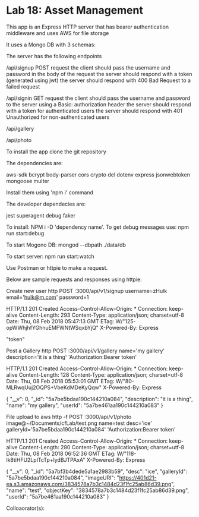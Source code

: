 # Lab 18: Asset Management

This app is an Express HTTP server that has bearer authentication middleware and uses AWS for file storage

It uses a Mongo DB with 3 schemas:

The server has the following endpoints

/api/signup
POST request
the client should pass the username and password in the body of the request
the server should respond with a token (generated using jwt)
the server should respond with 400 Bad Request to a failed request

/api/signin
GET request
the client should pass the username and password to the server using a Basic: authorization header
the server should respond with a token for authenticated users
the server should respond with 401 Unauthorized for non-authenticated users

/api/gallery

/api/photo

To install the app clone the git repository

The dependencies are:

aws-sdk
bcrypt
body-parser
cors
crypto
del
dotenv
express
jsonwebtoken
mongoose
multer

Install them using 'npm i' command

The developer dependecies are:

jest
superagent
debug
faker

To install: NPM i -D 'dependency name'.
To get debug messages use: npm run start:debug

To start Mogono DB: mongod --dbpath ./data/db

To start server: npm run start:watch

Use Postman or httpie to make a request.

Below are sample requests and responses using httpie:

Create new user
http POST :3000/api/v1/signup username=zHulk email='hulk@m.com' password=1

HTTP/1.1 201 Created
Access-Control-Allow-Origin: *
Connection: keep-alive
Content-Length: 293
Content-Type: application/json; charset=utf-8
Date: Thu, 08 Feb 2018 05:47:13 GMT
ETag: W/"125-opWWhjhfYGhnuEMFWNtWSqxbYjQ"
X-Powered-By: Express

"token"

Post a Gallery
http POST :3000/api/v1/gallery name='my gallery' description='it is a thing' 'Authorization:Bearer token'

HTTP/1.1 201 Created
Access-Control-Allow-Origin: *
Connection: keep-alive
Content-Length: 128
Content-Type: application/json; charset=utf-8
Date: Thu, 08 Feb 2018 05:53:01 GMT
ETag: W/"80-MLRwqUuj2OQPS+VbeKdMDeKyQqw"
X-Powered-By: Express

{
    "__v": 0,
    "_id": "5a7be5bdaa190c144210a084",
    "description": "it is a thing",
    "name": "my gallery",
    "userId": "5a7be461aa190c144210a083"
}

File upload to aws
http -f POST :3000/api/v1/photo image@~/Documents/cfLab/test.png name=test desc='ice' galleryId='5a7be5bdaa190c144210a084' 'Authorization:Bearer token'

HTTP/1.1 201 Created
Access-Control-Allow-Origin: *
Connection: keep-alive
Content-Length: 280
Content-Type: application/json; charset=utf-8
Date: Thu, 08 Feb 2018 06:52:36 GMT
ETag: W/"118-lk8tiHFU2LpITcTp+lydBJTPAxA"
X-Powered-By: Express

{
    "__v": 0,
    "_id": "5a7bf3b4dede5a1ae2983b59",
    "desc": "ice",
    "galleryId": "5a7be5bdaa190c144210a084",
    "imageURI": "https://401d21-ea.s3.amazonaws.com/3834578a7b3c1484d23f1fc25ab86d39.png",
    "name": "test",
    "objectKey": "3834578a7b3c1484d23f1fc25ab86d39.png",
    "userId": "5a7be461aa190c144210a083"
}

Colloaorator(s):
